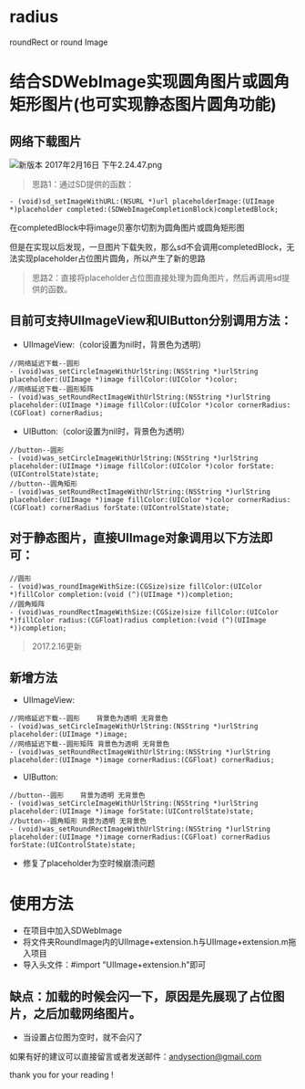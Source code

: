 # radius
roundRect or round Image
# 结合SDWebImage实现圆角图片或圆角矩形图片(也可实现静态图片圆角功能)
## 网络下载图片

![新版本 2017年2月16日 下午2.24.47.png](http://upload-images.jianshu.io/upload_images/2860910-5ab21bf9a5c801f5.png?imageMogr2/auto-orient/strip%7CimageView2/2/w/375)

> 思路1：通过SD提供的函数：

```
- (void)sd_setImageWithURL:(NSURL *)url placeholderImage:(UIImage *)placeholder completed:(SDWebImageCompletionBlock)completedBlock;
```
在completedBlock中将image贝塞尔切割为圆角图片或圆角矩形图

但是在实现以后发现，一旦图片下载失败，那么sd不会调用completedBlock，无法实现placeholder占位图片圆角，所以产生了新的思路

> 思路2：直接将placeholder占位图直接处理为圆角图片，然后再调用sd提供的函数。

## 目前可支持UIImageView和UIButton分别调用方法：
* UIImageView:（color设置为nil时，背景色为透明）
```
//网络延迟下载--圆形
- (void)was_setCircleImageWithUrlString:(NSString *)urlString placeholder:(UIImage *)image fillColor:(UIColor *)color;
//网络延迟下载--圆形矩阵
- (void)was_setRoundRectImageWithUrlString:(NSString *)urlString placeholder:(UIImage *)image fillColor:(UIColor *)color cornerRadius:(CGFloat) cornerRadius;
```
* UIButton:（color设置为nil时，背景色为透明）
```
//button--圆形
- (void)was_setCircleImageWithUrlString:(NSString *)urlString placeholder:(UIImage *)image fillColor:(UIColor *)color forState:(UIControlState)state;
//button--圆角矩形
- (void)was_setRoundRectImageWithUrlString:(NSString *)urlString placeholder:(UIImage *)image fillColor:(UIColor *)color cornerRadius:(CGFloat) cornerRadius forState:(UIControlState)state;
```
## 对于静态图片，直接UIImage对象调用以下方法即可：
```
//圆形
- (void)was_roundImageWithSize:(CGSize)size fillColor:(UIColor *)fillColor completion:(void (^)(UIImage *))completion;
//圆角矩阵
- (void)was_roundRectImageWithSize:(CGSize)size fillColor:(UIColor *)fillColor radius:(CGFloat)radius completion:(void (^)(UIImage *))completion;
```

> 2017.2.16更新

## 新增方法
* UIImageView:

```
//网络延迟下载--圆形    背景色为透明 无背景色
- (void)was_setCircleImageWithUrlString:(NSString *)urlString placeholder:(UIImage *)image;
//网络延迟下载--圆形矩阵 背景色为透明 无背景色
- (void)was_setRoundRectImageWithUrlString:(NSString *)urlString placeholder:(UIImage *)image cornerRadius:(CGFloat) cornerRadius;
```
* UIButton:

```
//button--圆形    背景为透明 无背景色
- (void)was_setCircleImageWithUrlString:(NSString *)urlString placeholder:(UIImage *)image forState:(UIControlState)state;
//button--圆角矩形 背景为透明 无背景色
- (void)was_setRoundRectImageWithUrlString:(NSString *)urlString placeholder:(UIImage *)image cornerRadius:(CGFloat) cornerRadius forState:(UIControlState)state;
```

* 修复了placeholder为空时候崩溃问题

# 使用方法
* 在项目中加入SDWebImage
* 将文件夹RoundImage内的UIImage+extension.h与UIImage+extension.m拖入项目
* 导入头文件：#import "UIImage+extension.h"即可

## 缺点：加载的时候会闪一下，原因是先展现了占位图片，之后加载网络图片。
* 当设置占位图为空时，就不会闪了

如果有好的建议可以直接留言或者发送邮件：andysection@gmail.com

thank you for your reading !
